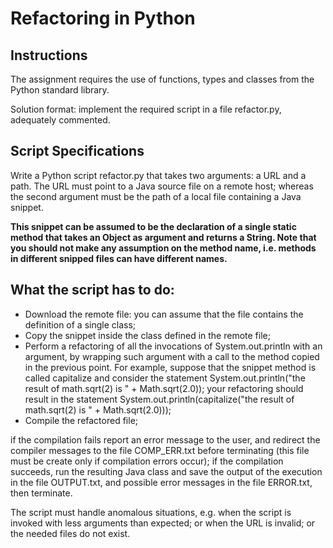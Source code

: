  # Refactoring in Python

## Instructions

The assignment requires the use of functions, types and classes from the Python standard library.

Solution format: implement the required script in a file refactor.py, adequately commented.

## Script Specifications

Write a Python script refactor.py that takes two arguments: a URL and a path.
The URL must point to a Java source file on a remote host; whereas the second argument must be the path of a local file containing a Java snippet.


__This snippet can be assumed to be the declaration of a single static method that takes an Object as argument and returns a String.
Note that you should not make any assumption on the method name, i.e. methods in different snipped files can have different names.__
## What the script has to do:

* Download the remote file: you can assume that the file contains the definition of a single class;
* Copy the snippet inside the class defined in the remote file;
* Perform a refactoring of all the invocations of System.out.println with an argument, by wrapping such argument with a call to the method copied in the previous point.
For example, suppose that the snippet method is called capitalize and consider the statement
System.out.println("the result of math.sqrt(2) is " + Math.sqrt(2.0));
your refactoring should result in the statement
System.out.println(capitalize("the result of math.sqrt(2) is " + Math.sqrt(2.0)));
* Compile the refactored file;

if the compilation fails report an error message to the user, and redirect the compiler messages to the file COMP_ERR.txt before terminating (this file must be create only if compilation errors occur);
if the compilation succeeds, run the resulting Java class and save the output of the execution in the file OUTPUT.txt, and possible error messages in the file ERROR.txt, then terminate.


The script must handle anomalous situations, e.g. when the script is invoked with less arguments than expected; or when the URL is invalid; or the needed files do not exist.
        
